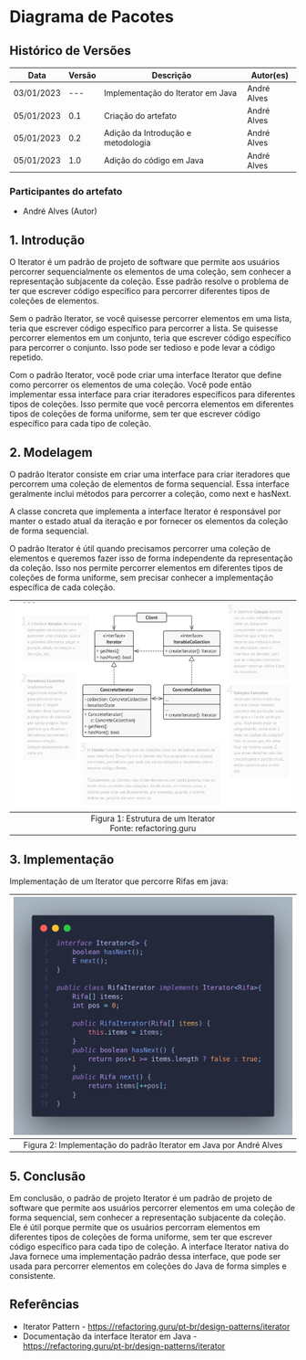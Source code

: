 # Diagrama de Pacotes

## Histórico de Versões

| Data       | Versão | Descrição                          | Autor(es)   |
| ---------- | ------ | ---------------------------------- | ----------- |
| 03/01/2023 | ---    | Implementação do Iterator em Java  | André Alves |
| 05/01/2023 | 0.1    | Criação do artefato                | André Alves |
| 05/01/2023 | 0.2    | Adição da Introdução e metodologia | André Alves |
| 05/01/2023 | 1.0    | Adição do código em Java           | André Alves |

### Participantes do artefato

- André Alves (Autor)

## 1. Introdução

O Iterator é um padrão de projeto de software que permite aos usuários percorrer sequencialmente os elementos de uma coleção, sem conhecer a representação subjacente da coleção. Esse padrão resolve o problema de ter que escrever código específico para percorrer diferentes tipos de coleções de elementos.

Sem o padrão Iterator, se você quisesse percorrer elementos em uma lista, teria que escrever código específico para percorrer a lista. Se quisesse percorrer elementos em um conjunto, teria que escrever código específico para percorrer o conjunto. Isso pode ser tedioso e pode levar a código repetido.

Com o padrão Iterator, você pode criar uma interface Iterator que define como percorrer os elementos de uma coleção. Você pode então implementar essa interface para criar iteradores específicos para diferentes tipos de coleções. Isso permite que você percorra elementos em diferentes tipos de coleções de forma uniforme, sem ter que escrever código específico para cada tipo de coleção.

## 2. Modelagem

O padrão Iterator consiste em criar uma interface para criar iteradores que percorrem uma coleção de elementos de forma sequencial. Essa interface geralmente inclui métodos para percorrer a coleção, como next e hasNext.

A classe concreta que implementa a interface Iterator é responsável por manter o estado atual da iteração e por fornecer os elementos da coleção de forma sequencial.

O padrão Iterator é útil quando precisamos percorrer uma coleção de elementos e queremos fazer isso de forma independente da representação da coleção. Isso nos permite percorrer elementos em diferentes tipos de coleções de forma uniforme, sem precisar conhecer a implementação específica de cada coleção.

|        ![img.png](../../../assets/estrutura-iterator.png)        |
| :--------------------------------------------------------------: |
| Figura 1: Estrutura de um Iterator </br> Fonte: refactoring.guru |

## 3. Implementação

Implementação de um Iterator que percorre Rifas em java:

|           ![img.png](../../../assets/iterator-java.png)            |
| :----------------------------------------------------------------: |
| Figura 2: Implementação do padrão Iterator em Java por André Alves |

## 5. Conclusão

Em conclusão, o padrão de projeto Iterator é um padrão de projeto de software que permite aos usuários percorrer elementos em uma coleção de forma sequencial, sem conhecer a representação subjacente da coleção. Ele é útil porque permite que os usuários percorram elementos em diferentes tipos de coleções de forma uniforme, sem ter que escrever código específico para cada tipo de coleção. A interface Iterator nativa do Java fornece uma implementação padrão dessa interface, que pode ser usada para percorrer elementos em coleções do Java de forma simples e consistente.

## Referências

- Iterator Pattern - https://refactoring.guru/pt-br/design-patterns/iterator
- Documentação da interface Iterator em Java - https://refactoring.guru/pt-br/design-patterns/iterator
